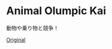 Animal Olumpic Kai
====

動物や乗り物と競争！

[Original](https://github.com/e2d3/e2d3-contrib/tree/master/animal-olympic)

